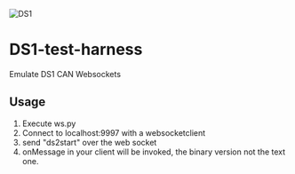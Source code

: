 ![DS1](https://static.wixstatic.com/media/d1a115_682f71ff537c4de9bb88be12c0ac4369~mv2.jpg/v1/fill/w_399,h_134,al_c,q_80,usm_0.66_1.00_0.01,enc_auto/Copy%20of%20DS%20Logo%20JPEG_edited.jpg)

# DS1-test-harness
Emulate DS1 CAN Websockets

## Usage
1. Execute ws.py
1. Connect to localhost:9997 with a websocketclient
1. send "ds2start" over the web socket
1. onMessage in your client will be invoked, the binary version not the text one.
